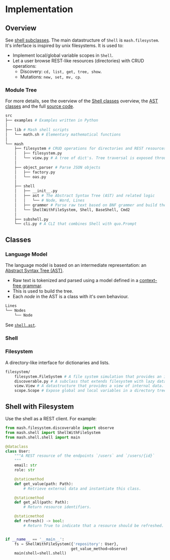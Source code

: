 # Implementation

## Overview

See [shell subclasses](https://voschezang.github.io/mash-docs/pages/shell_classes.html). The main datastructure of `Shell`  is `mash.filesystem`. It's inferface is inspired by unix filesystems. It is used to:

- Implement local/global variable scopes in `Shell`.
- Let a user browse REST-like resources (directories) with CRUD operations:
  - Discovery: `cd, list, get, tree, show`.
  - Mutations: `new, set, mv, cp`.

### Module Tree

For more details, see the overview of the [Shell classes](https://voschezang.github.io/mash-docs/pages/shell_classes.html) overview, the [AST classes](https://voschezang.github.io/mash-docs/pages/ast.html) and the full [source code](https://github.com/voschezang/mash/tree/main/src).

```sh
src
├── examples # Examples written in Python
│
├── lib # Mash shell scripts
│   └── math.sh # Elementary mathematical functions
│
└── mash
    ├── filesystem # CRUD operations for directories and REST resources
    │   ├── filesystem.py
    │   └── view.py # A tree of dict's. Tree traversal is exposed through the methods `up` and `down`.
    │
    ├── object_parser # Parse JSON objects
    │   ├── factory.py
    │   └── oas.py
    │
    ├── shell
    │   ├── __init__.py
    │   ├── ast # The Abstract Syntax Tree (AST) and related logic
    │   │   └── # Node, Word, Lines
    │   ├── grammer # Parse raw text based on BNF grammer and build the AST
    │   └── ShellWithFileSystem, Shell, BaseShell, Cmd2
    │
    ├── subshell.py
    └── cli.py # A CLI that combines Shell with quo.Prompt
```

## Classes

### Language Model

The language model is based on an intermediate representation: an [Abstract Syntax Tree (AST)](https://en.wikipedia.org/wiki/Abstract_syntax_tree).

- Raw text is tokenized and parsed using a model defined in a [context-free grammar](https://en.wikipedia.org/wiki/Backus%E2%80%93Naur_form).
- This is used to build the tree.
- Each *node* in the AST is a class with it's own behaviour.

```sh
Lines
└── Nodes
    └── Node
```

See [`shell.ast`](https://voschezang.github.io/mash-docs/pages/ast.html).

### Shell

### Filesystem

A directory-like interface for dictionaries and lists.

```sh
filesystem/
    filesystem.FileSystem # A file system simulation that provides an interface to data.
    discoverable.py # A subclass that extends filesystem with lazy data loading.
    view.View # A datastructure that provides a view of internal data.
    scope.Scope # Expose global and local variables in a directory tree.
```

## Shell with Filesystem

Use the shell as a REST client. For example:

```py
from mash.filesystem.discoverable import observe
from mash.shell import ShellWithFileSystem
from mash.shell.shell import main

@dataclass
class User:
    """A REST resource of the endpoints `/users` and `/users/{id}`
    """
    email: str
    role: str

    @staticmethod
    def get_value(path: Path):
        # Retrieve external data and instantiate this class.

    @staticmethod
    def get_all(path: Path):
        # Return resource identifiers.

    @staticmethod
    def refresh() -> bool:
        # Return True to indicate that a resource should be refreshed.


if __name__ == '__main__':
    fs = ShellWithFileSystem({'repository': User},
                             get_value_method=observe)
    main(shell=shell.shell)
```
